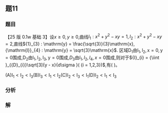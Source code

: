 ## 题11
### 题目
【25 版 0.1w 基础 3】设$x \geq  0, y \geq  0$,曲线${l}_{1} : {x}^{2} + {y}^{2} - {xy} = 1,{l}_{2} : {x}^{2} + {y}^{2} - {xy} = 2$,直线${1}_{3} : \mathrm{y} = \frac{\sqrt{3}}{3}\mathrm{x},{\mathrm{l}}_{4} : \mathrm{y} = \sqrt{3}\mathrm{x}$. 区域${\mathrm{D}}_{1}$由${\mathrm{l}}_{1},{\mathrm{l}}_{2},\mathrm{x} = 0,\mathrm{y} = 0$围成,${\mathrm{D}}_{2}$由${\mathrm{l}}_{1},{\mathrm{l}}_{2},{\mathrm{l}}_{3},\mathrm{y} = 0$围成,${D}_{3}$由${l}_{1},{l}_{2},{l}_{4}, x = 0$围成,则对于${I}_{i} = {\iint }_{{D}_{i}}\sqrt[3]{y - x}{d\sigma }( {i = 1,2,3})$,有(   )。

(A)${\mathrm{I}}_{1} < {\mathrm{I}}_{2} < {\mathrm{I}}_{3}$(B)${\mathrm{I}}_{3} < {\mathrm{I}}_{1} < {\mathrm{I}}_{2}$(C)${\mathrm{I}}_{2} < {\mathrm{I}}_{3} < {\mathrm{I}}_{1}$(D)${\mathrm{I}}_{2} < {\mathrm{I}}_{1} < {\mathrm{I}}_{3}$
### 分析

### 解
